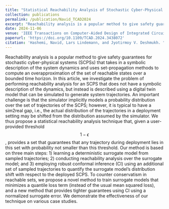 ```yaml
---
title: "Statistical Reachability Analysis of Stochastic Cyber-Physical Systems Under Distribution Shift"
collection: publications
permalink: /publication/Navid_TCAD2024
excerpt: "Reachability analysis is a popular method to give safety guarantees for stochastic cyber-physical systems (SCPSs) that takes in a symbolic description of the system dynamics and uses set-propagation methods to compute an overapproximation of the set of reachable states over a bounded time horizon. In this article, we investigate the problem of performing reachability analysis for an SCPS that does not have a symbolic description of the dynamics, but instead is described using a digital twin model that can be simulated to generate system trajectories. An important challenge is that the simulator implicitly models a probability distribution over the set of trajectories of the SCPS; however, it is typical to have a sim2real gap, i.e., the actual distribution of the trajectories in a deployment setting may be shifted from the distribution assumed by the simulator. We thus propose a statistical reachability analysis technique that, given a user-provided threshold $$1-\epsilon$$ , provides a set that guarantees that any trajectory during deployment lies in this set with probability not smaller than this threshold. Our method is based on three main steps: 1) learning a deterministic surrogate model from sampled trajectories; 2) conducting reachability analysis over the surrogate model; and 3) employing robust conformal inference (CI) using an additional set of sampled trajectories to quantify the surrogate model’s distribution shift with respect to the deployed SCPS. To counter conservatism in reachable sets, we propose a novel method to train surrogate models that minimizes a quantile loss term (instead of the usual mean squared loss), and a new method that provides tighter guarantees using CI using a normalized surrogate error. We demonstrate the effectiveness of our technique on various case studies."
date: 2024-11-06
venue: 'IEEE Transactions on Computer-Aided Design of Integrated Circuits and Systems'
paperurl: 'https://doi.org/10.1109/TCAD.2024.3438072'
citation: 'Hashemi, Navid, Lars Lindemann, and Jyotirmoy V. Deshmukh. "Statistical reachability analysis of stochastic cyber-physical systems under distribution shift." IEEE Transactions on Computer-Aided Design of Integrated Circuits and Systems 43.11 (2024): 4250-4261.'
---
```

Reachability analysis is a popular method to give safety guarantees for stochastic cyber-physical systems (SCPSs) that takes in a symbolic description of the system dynamics and uses set-propagation methods to compute an overapproximation of the set of reachable states over a bounded time horizon. In this article, we investigate the problem of performing reachability analysis for an SCPS that does not have a symbolic description of the dynamics, but instead is described using a digital twin model that can be simulated to generate system trajectories. An important challenge is that the simulator implicitly models a probability distribution over the set of trajectories of the SCPS; however, it is typical to have a sim2real gap, i.e., the actual distribution of the trajectories in a deployment setting may be shifted from the distribution assumed by the simulator. We thus propose a statistical reachability analysis technique that, given a user-provided threshold $$1-\epsilon$$ , provides a set that guarantees that any trajectory during deployment lies in this set with probability not smaller than this threshold. Our method is based on three main steps: 1) learning a deterministic surrogate model from sampled trajectories; 2) conducting reachability analysis over the surrogate model; and 3) employing robust conformal inference (CI) using an additional set of sampled trajectories to quantify the surrogate model’s distribution shift with respect to the deployed SCPS. To counter conservatism in reachable sets, we propose a novel method to train surrogate models that minimizes a quantile loss term (instead of the usual mean squared loss), and a new method that provides tighter guarantees using CI using a normalized surrogate error. We demonstrate the effectiveness of our technique on various case studies.

